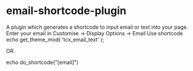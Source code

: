 # email-shortcode-plugin
A plugin which generates a shortcode to input email or text into your page. 
Enter your email in Customise -> Display Options -> Email
Use shortcode echo get_theme_mod( 'tcx_email_text' );

OR

echo do_shortcode("[email]")

